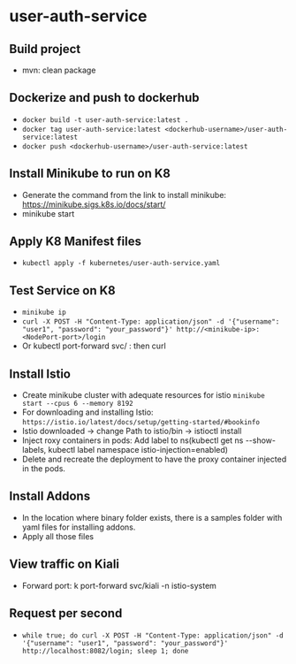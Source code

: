 # user-auth-service

## Build project
- mvn: clean package

## Dockerize and push to dockerhub
- `docker build -t user-auth-service:latest .`
- `docker tag user-auth-service:latest <dockerhub-username>/user-auth-service:latest`
- `docker push <dockerhub-username>/user-auth-service:latest`

## Install Minikube to run on K8
- Generate the command from the link to install minikube: https://minikube.sigs.k8s.io/docs/start/
- minikube start

## Apply K8 Manifest files
- `kubectl apply -f kubernetes/user-auth-service.yaml`

## Test Service on K8
-  `minikube ip`
-  `curl -X POST -H "Content-Type: application/json" -d '{"username": "user1", "password": "your_password"}' http://<minikube-ip>:<NodePort-port>/login`
-  Or kubectl port-forward svc/<user-auth-service> <port>:<port-user-auth-service> then curl

## Install Istio
- Create minikube cluster with adequate resources for istio `minikube start --cpus 6 --memory 8192`
- For downloading and installing Istio: `https://istio.io/latest/docs/setup/getting-started/#bookinfo`
- Istio downloaded -> change Path to istio/bin -> istioctl install
- Inject roxy containers in pods: Add label to ns(kubectl get ns <namespace> --show-labels,  kubectl label namespace <namespace> istio-injection=enabled)
- Delete and recreate the deployment to have the proxy container injected in the pods.

## Install Addons
- In the location where binary folder exists, there is a samples folder with yaml files for installing addons.
- Apply all those files

## View traffic on Kiali
- Forward port: k port-forward svc/kiali -n istio-system <kiali-svc-port>

## Request per second
- `while true; do curl -X POST -H "Content-Type: application/json" -d '{"username": "user1", "password": "your_password"}' http://localhost:8082/login; sleep 1; done`

  
